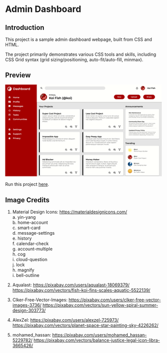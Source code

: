 # Admin Dashboard

## Introduction

This project is a sample admin dashboard webpage, built from CSS and HTML.

The project primarily demonstrates various CSS tools and skills, including CSS Grid syntax (grid sizing/positioning, auto-fit/auto-fill, minmax).

## Preview

[![Admin Dashboard preview](./images/preview.png)](https://xsherryhe.github.io/admin-dashboard/)

Run this project <a href="https://xsherryhe.github.io/admin-dashboard/" target="_blank">here</a>.

## Image Credits

1. Material Design Icons: https://materialdesignicons.com/  
  a. yin-yang  
  b. home-account  
  c. smart-card  
  d. message-settings  
  e. history  
  f. calendar-check  
  g. account-multiple  
  h. cog  
  i. cloud-question  
  j. lock  
  h. magnify  
  i. bell-outline  

2. Aqualast: https://pixabay.com/users/aqualast-18069379/
https://pixabay.com/vectors/fish-koi-fins-scales-aquatic-5522139/

3. Clker-Free-Vector-Images: https://pixabay.com/users/clker-free-vector-images-3736/
https://pixabay.com/vectors/sun-yellow-spiral-summer-design-303773/

4. AlexZel: https://pixabay.com/users/alexzel-725973/
https://pixabay.com/vectors/planet-space-star-painting-sky-4226262/

5. mohamed_hassan: https://pixabay.com/users/mohamed_hassan-5229782/
https://pixabay.com/vectors/balance-justice-legal-icon-libra-3665426/
